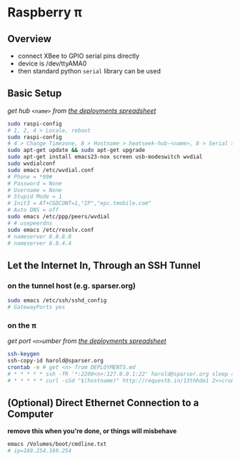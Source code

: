 # Raspberry π


## Overview
- connect XBee to GPIO serial pins directly
- device is /dev/ttyAMA0
- then standard python `serial` library can be used


## Basic Setup
*get hub `<name>` from [the deployments spreadsheet](https://docs.google.com/spreadsheets/d/1yk-R_rF-0QqRmxfcSnsiBipPfZUVG2DtNUoTY1Ut6RI/edit)*
```sh
sudo raspi-config
# 1, 2, 4 > Locale, reboot
sudo raspi-config
# 4 > Change Timezone, 8 > Hostname > heatseek-hub-<name>, 8 > Serial > Off, reboot
sudo apt-get update && sudo apt-get upgrade
sudo apt-get install emacs23-nox screen usb-modeswitch wvdial
sudo wvdialconf
sudo emacs /etc/wvdial.conf
# Phone = *99#
# Password = None
# Username = None
# Stupid Mode = 1
# Init3 = AT+CGDCONT=1,"IP","epc.tmobile.com"
# Auto DNS = off
sudo emacs /etc/ppp/peers/wvdial
# # usepeerdns
sudo emacs /etc/resolv.conf
# nameserver 8.8.8.8
# nameserver 8.8.4.4
```


## Let the Internet In, Through an SSH Tunnel

### on the tunnel host (e.g. sparser.org)
```sh
sudo emacs /etc/ssh/sshd_config
# GatewayPorts yes
```

### on the π
*get port `<n>`umber from [the deployments spreadsheet](https://docs.google.com/spreadsheets/d/1yk-R_rF-0QqRmxfcSnsiBipPfZUVG2DtNUoTY1Ut6RI/edit)*
```sh
ssh-keygen
ssh-copy-id harold@sparser.org
crontab -e # get <n> from DEPLOYMENTS.md
# * * * * * ssh -fR '*:2200<n>:127.0.0.1:22' harold@sparser.org sleep 45 2>>cron-log.txt
# * * * * * curl -sSd "$(hostname)" http://requestb.in/13thhde1 2>>cron-log.txt
```


## (Optional) Direct Ethernet Connection to a Computer
**remove this when you're done, or things will misbehave**
```sh
emacs /Volumes/boot/cmdline.txt
# ip=169.254.169.254
```

